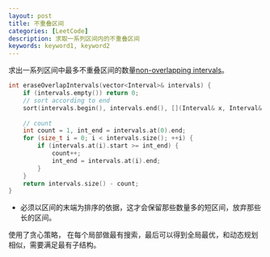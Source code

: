 ```yaml
---
layout: post
title: 不重叠区间
categories: [LeetCode]
description: 求取一系列区间内的不重叠区间
keywords: keyword1, keyword2
---
```



求出一系列区间中最多不重叠区间的数量[non-overlapping intervals](https://leetcode.com/problems/non-overlapping-intervals/)。
 
```cpp
int eraseOverlapIntervals(vector<Interval>& intervals) {
    if (intervals.empty()) return 0;
    // sort according to end
    sort(intervals.begin(), intervals.end(), [](Interval& x, Interval& y){return x.end < y.end;});
    
    // count
    int count = 1, int_end = intervals.at(0).end;
    for (size_t i = 0; i < intervals.size(); ++i) {
        if (intervals.at(i).start >= int_end) {
            count++;
            int_end = intervals.at(i).end;
        }
    }
    return intervals.size() - count;
}
```

- 必须以区间的末端为排序的依据，这才会保留那些数量多的短区间，放弃那些长的区间。


使用了贪心策略， 在每个局部做最有搜索，最后可以得到全局最优，和动态规划相似，需要满足最有子结构。